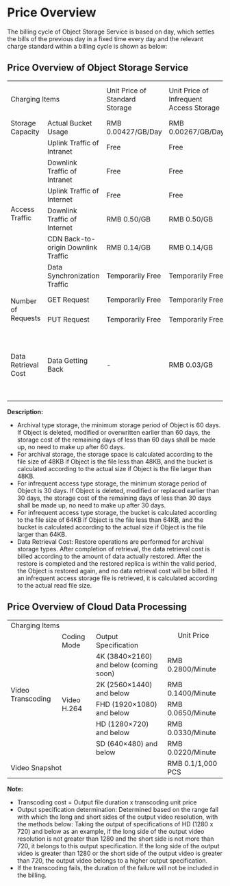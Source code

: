 # Price Overview

The billing cycle of Object Storage Service is based on day, which settles the bills of the previous day in a fixed time every day and the relevant charge standard within a billing cycle is shown as below:

## Price Overview of Object Storage Service

<table>
 <tr>
  <td colspan="2">Charging Items</td>
  <td>Unit Price of Standard Storage</td>
  <td>Unit Price of Infrequent Access Storage</td>
  <td>Archival Storage Unit Price</td>
  <td>Unit Price of Reduced Redundancy Storage</td>
 </tr>
 <tr>
  <td>Storage Capacity</td>
  <td>Actual Bucket Usage</td>
  <td>RMB 0.00427/GB/Day</td>
  <td>RMB 0.00267/GB/Day</td>
  <td>RMB 0.001/GB/Day</td>
  <td>RMB 0.00233/GB/Day</td>
 </tr>
 <tr>
  <td rowspan="6">Access Traffic</td>
  <td>Uplink Traffic of Intranet</td>
  <td>Free</td>
  <td>Free</td>
  <td>Free</td>
  <td>Free</td>
 </tr>
 <tr>
  <td>Downlink Traffic of Intranet</td>
  <td>Free</td>
  <td>Free</td>
  <td>Free</td>
  <td>Free</td>
 </tr>
 <tr>
  <td>Uplink Traffic of Internet</td>
  <td>Free</td>
  <td>Free</td>
  <td>Free</td>
  <td>Free</td>
 </tr>
 <tr>
  <td>Downlink Traffic of Internet</td>
  <td>RMB 0.50/GB</td>
  <td>RMB 0.50/GB</td>
  <td>RMB 0.50/GB</td>
  <td>RMB 0.50/GB</td>
 </tr>
 <tr>
  <td>CDN Back-to-origin Downlink Traffic</td>
  <td>RMB 0.14/GB</td>
  <td>RMB 0.14/GB</td>
  <td>RMB 0.14/GB</td>
  <td>RMB 0.14/GB</td>
 </tr>
 <tr>
  <td>Data Synchronization Traffic</td>
  <td>Temporarily Free</td>
  <td>Temporarily Free</td>
  <td>Temporarily Free</td>
  <td>Temporarily Free</td>
 </tr>
 <tr>
  <td rowspan="2">Number of Requests</td>
  <td>GET Request</td>
  <td>Temporarily Free</td>
  <td>Temporarily Free</td>
  <td>Temporarily Free</td>
  <td>Temporarily Free</td>
 </tr>
 <tr>
  <td>PUT Request</td>
  <td>Temporarily Free</td>
  <td>Temporarily Free</td>
  <td>Temporarily Free</td>
  <td>Temporarily Free</td>
 </tr>
 <tr>
  <td>Data Retrieval Cost</td>
  <td>Data Getting Back</td>
  <td>-</td>
  <td>RMB 0.03/GB</td>
  <td>Fast Mode: RMB 0.2/GB<br>Standard mode: RMB 0.06/GB<br> Batch mode: RMB 0.016/GB</td>
  <td>-</td>
 </tr>
</table>

**Description:**

- Archival type storage, the minimum storage period of Object is 60 days. If Object is deleted, modified or overwritten earlier than 60 days, the storage cost of the remaining days of less than 60 days shall be made up, no need to make up after 60 days.
- For archival storage, the storage space is calculated according to the file size of 48KB if Object is the file less than 48KB, and the bucket is calculated according to the actual size if Object is the file larger than 48KB.
- For infrequent access type storage, the minimum storage period of Object is 30 days. If Object is deleted, modified or replaced earlier than 30 days, the storage cost of the remaining days of less than 30 days shall be made up, no need to make up after 30 days.
- For infrequent access type storage, the bucket is calculated according to the file size of 64KB if Object is the file less than 64KB, and the bucket is calculated according to the actual size if Object is the file larger than 64KB.
- Data Retrieval Cost: Restore operations are performed for archival storage types. After completion of retrieval, the data retrieval cost is billed according to the amount of data actually restored. After the restore is completed and the restored replica is within the valid period, the Object is restored again, and no data retrieval cost will be billed. If an infrequent access storage file is retrieved, it is calculated according to the actual read file size.

## Price Overview of Cloud Data Processing

<table>
 <tr>
  <td colspan="3">Charging Items</td>
  <td rowspan="2" align="center">Unit Price</td>
 </tr>
 <tr>
  <td rowspan="6">Video Transcoding</td>
  <td>Coding Mode</td>
  <td>Output Specification</td>  
 </tr>
 <tr>
  <td rowspan="5">Video H.264</td>
  <td>4K (3840×2160) and below (coming soon)</td>
  <td>RMB 0.2800/Minute</td>
 </tr>
 <tr>
  <td>2K (2560×1440) and below</td>
  <td>RMB 0.1400/Minute</td>
 </tr>
 <tr>
  <td>FHD (1920×1080) and below</td>
  <td>RMB 0.0650/Minute</td>
 </tr>
 <tr>
  <td>HD (1280×720) and below</td>
  <td>RMB 0.0330/Minute</td>
 <tr>
  <td>SD (640×480) and below</td>
  <td>RMB 0.0220/Minute</td>
 </tr>
 <tr>
  <td colspan="3">Video Snapshot</td>
  <td>RMB 0.1/1,000 PCS</td>
 </tr>
<table>

**Note:**

- Transcoding cost = Output file duration x transcoding unit price
- Output specification determination: Determined based on the range fall with which the long and short sides of the output video resolution, with the methods below: Taking the output of specifications of HD (1280 x 720) and below as an example, if the long side of the output video resolution is not greater than 1280 and the short side is not more than 720, it belongs to this output specification. If the long side of the output video is greater than 1280 or the short side of the output video is greater than 720, the output video belongs to a higher output specification.
- If the transcoding fails, the duration of the failure will not be included in the billing.
